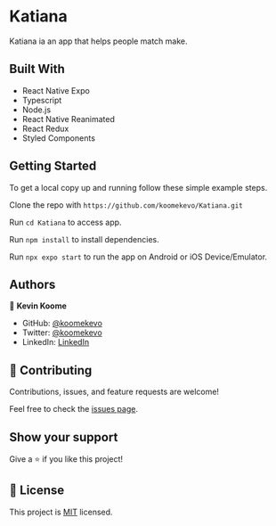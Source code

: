 # Katiana

Katiana ia an app that helps people match make.

## Built With

- React Native Expo
- Typescript
- Node.js
- React Native Reanimated
- React Redux
- Styled Components
 
## Getting Started

To get a local copy up and running follow these simple example steps.

Clone the repo with `https://github.com/koomekevo/Katiana.git`

Run `cd Katiana` to access app.

Run `npm install` to install dependencies.

Run `npx expo start` to run the app on Android or iOS Device/Emulator.

## Authors

👤 **Kevin Koome**

- GitHub: [@koomekevo](https://github.com/koomekevo)
- Twitter: [@koomekevo](https://twitter.com/koomekevo)
- LinkedIn: [LinkedIn](https://ke.linkedin.com/in/kevin-koome-aab84186)

## 🤝 Contributing

Contributions, issues, and feature requests are welcome!

Feel free to check the [issues page](../../issues/).

## Show your support

Give a ⭐️ if you like this project!

## 📝 License

This project is [MIT](./MIT.md) licensed.